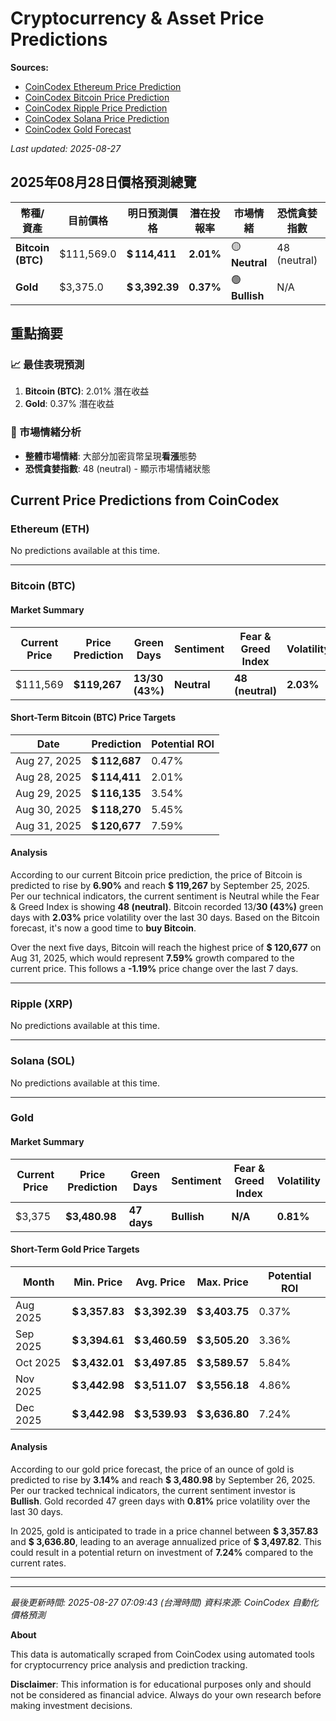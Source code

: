 # Cryptocurrency & Asset Price Predictions

**Sources:** 
- [CoinCodex Ethereum Price Prediction](https://coincodex.com/crypto/ethereum/price-prediction/)
- [CoinCodex Bitcoin Price Prediction](https://coincodex.com/crypto/bitcoin/price-prediction/)
- [CoinCodex Ripple Price Prediction](https://coincodex.com/crypto/ripple/price-prediction/)
- [CoinCodex Solana Price Prediction](https://coincodex.com/crypto/solana/price-prediction/)
- [CoinCodex Gold Forecast](https://coincodex.com/precious-metal/gold/forecast/)

*Last updated: 2025-08-27*

## 2025年08月28日價格預測總覽

| 幣種/資產 | 目前價格 | 明日預測價格 | 潛在投報率 | 市場情緒 | 恐慌貪婪指數 | 波動率 |
|---------|---------|-------------|-----------|----------|------------|--------|
| **Bitcoin (BTC)** | $111,569.0 | **$ 114,411** | **2.01%** | 🟡 **Neutral** | 48 (neutral) | 2.03% |
| **Gold** | $3,375.0 | **$ 3,392.39** | **0.37%** | 🟢 **Bullish** | N/A | 0.81% |

## 重點摘要

### 📈 最佳表現預測
1. **Bitcoin (BTC)**: 2.01% 潛在收益
2. **Gold**: 0.37% 潛在收益

### 🎯 市場情緒分析
- **整體市場情緒**: 大部分加密貨幣呈現**看漲**態勢
- **恐慌貪婪指數**: 48 (neutral) - 顯示市場情緒狀態





## Current Price Predictions from CoinCodex

### Ethereum (ETH)

No predictions available at this time.

---

### Bitcoin (BTC)

#### Market Summary
| Current Price | Price Prediction | Green Days | Sentiment | Fear & Greed Index | Volatility |
|---------------|------------------|------------|-----------|-------------------|------------|
| $111,569 | **$119,267** | **13/30 (43%)** | **Neutral** | **48 (neutral)** | **2.03%** |

#### Short-Term Bitcoin (BTC) Price Targets
| Date | Prediction | Potential ROI |
| -----| -----------| --------------|
| Aug 27, 2025 | **$ 112,687** | 0.47% |
| Aug 28, 2025 | **$ 114,411** | 2.01% |
| Aug 29, 2025 | **$ 116,135** | 3.54% |
| Aug 30, 2025 | **$ 118,270** | 5.45% |
| Aug 31, 2025 | **$ 120,677** | 7.59% |

#### Analysis
According to our current Bitcoin price prediction, the price of Bitcoin is predicted to rise by **6.90%** and reach **$ 119,267** by September 25, 2025. Per our technical indicators, the current sentiment is Neutral while the Fear & Greed Index is showing **48 (neutral)**. Bitcoin recorded 13/**30 (43%)** green days with **2.03%** price volatility over the last 30 days. Based on the Bitcoin forecast, it's now a good time to **buy Bitcoin**.

Over the next five days, Bitcoin will reach the highest price of **$ 120,677** on Aug 31, 2025, which would represent **7.59%** growth compared to the current price. This follows a **-1.19%** price change over the last 7 days.

---

### Ripple (XRP)

No predictions available at this time.

---

### Solana (SOL)

No predictions available at this time.

---

### Gold

#### Market Summary
| Current Price | Price Prediction | Green Days | Sentiment | Fear & Greed Index | Volatility |
|---------------|------------------|------------|-----------|-------------------|------------|
| $3,375 | **$3,480.98** | **47 days** | **Bullish** | **N/A** | **0.81%** |

#### Short-Term Gold Price Targets
| Month | Min. Price | Avg. Price | Max. Price | Potential ROI |
| ------| -----------| -----------| -----------| --------------|
| Aug 2025 | **$ 3,357.83** | **$ 3,392.39** | **$ 3,403.75** | 0.37% |
| Sep 2025 | **$ 3,394.61** | **$ 3,460.59** | **$ 3,505.20** | 3.36% |
| Oct 2025 | **$ 3,432.01** | **$ 3,497.85** | **$ 3,589.57** | 5.84% |
| Nov 2025 | **$ 3,442.98** | **$ 3,511.07** | **$ 3,556.18** | 4.86% |
| Dec 2025 | **$ 3,442.98** | **$ 3,539.93** | **$ 3,636.80** | 7.24% |

#### Analysis
According to our gold price forecast, the price of an ounce of gold is predicted to rise by **3.14%** and reach **$ 3,480.98** by September 26, 2025. Per our tracked technical indicators, the current sentiment investor is **Bullish**. Gold recorded 47 green days with **0.81%** price volatility over the last 30 days.

In 2025, gold is anticipated to trade in a price channel between **$ 3,357.83** and **$ 3,636.80**, leading to an average annualized price of **$ 3,497.82**. This could result in a potential return on investment of **7.24%** compared to the current rates.

---

---

*最後更新時間: 2025-08-27 07:09:43 (台灣時間)*
*資料來源: CoinCodex 自動化價格預測*

**About**

This data is automatically scraped from CoinCodex using automated tools for cryptocurrency price analysis and prediction tracking.

**Disclaimer**: This information is for educational purposes only and should not be considered as financial advice. Always do your own research before making investment decisions.

